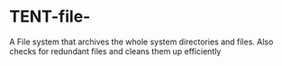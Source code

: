TENT-file-
==========

A File system that archives the whole system directories and files. Also checks for redundant files and cleans them up efficiently